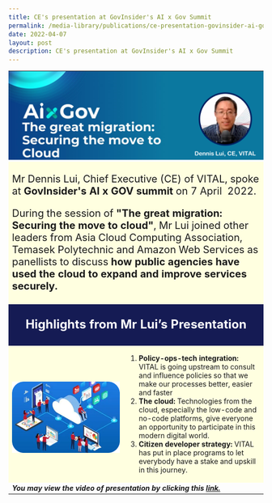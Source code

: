 ```yaml
---
title: CE's presentation at GovInsider's AI x Gov Summit
permalink: /media-library/publications/ce-presentation-govinsider-ai-gov-summit
date: 2022-04-07
layout: post
description: CE's presentation at GovInsider's AI x Gov Summit
---
```

<table style="padding:0px;border:0;">
	<tr>
		<td colspan = "2" width="100%" style="padding:0px;border:0;">
			<img src="/images/Media/AiXGovHeader.png"  /> 
		</td>
	</tr>
	<tr style="background-color:#FFFFE0;">
		<td colspan = "2">
			<p style="font-size:20px">Mr Dennis Lui, Chief Executive (CE) of VITAL, spoke at <b>GovInsider's AI x GOV summit</b> on 7 April  2022.</p>
			<p style="font-size:20px">During the session of <b>"The great migration: Securing the move to cloud"</b>, Mr Lui joined other leaders from Asia Cloud Computing Association, Temasek Polytechnic and Amazon Web Services as panellists to discuss <b>how public agencies have used the cloud to expand and improve services securely.</b></p>
		</td>
	</tr>
	<tr style="background-color:#151B54;">
		<td colspan = "2">
			<p style="color:#FFFFFF;text-align:center;font-size:24px"><b>Highlights from Mr Lui’s Presentation</b></p>
		</td>
	</tr>
	<tr style="background-color:#FFFFE0;">
		<td width="45%" style="text-align:center;">
			<br><img src="/images/Media/AiXGovImage1.png" />
		</td>
		<td>
			<ol type="1">
				<li><b>Policy-ops-tech integration:</b> VITAL is going upstream to consult and influence policies so that we make our processes better, easier and faster</li>
				<li><b>The cloud:</b> Technologies from the cloud, especially the low-code and no-code platforms, give everyone an opportunity to participate in this modern digital world.</li>
				<li><b>Citizen developer strategy:</b> VITAL has put in place programs to let everybody have a stake and upskill in this journey.</li>
			</ol>
		</td>
	</tr>
	<tr>
		<td colspan="2">
			<div style="font-size:14px"><b><i>You may view the video of presentation by clicking this <a href="/media-library/videos/ce-presentation-govinsider-ai-gov-summit">link.</a></i></b></div>
		</td>
	</tr>
</table>